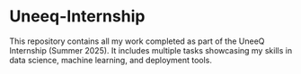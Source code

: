# Uneeq-Internship
This repository contains all my work completed as part of the UneeQ Internship (Summer 2025). It includes multiple tasks showcasing my skills in data science, machine learning, and deployment tools.
